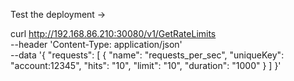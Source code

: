 
Test the deployment -> 

curl http://192.168.86.210:30080/v1/GetRateLimits \
  --header 'Content-Type: application/json' \
  --data '{
    "requests": [
        {
            "name": "requests_per_sec",
            "uniqueKey": "account:12345",
            "hits": "10",
            "limit": "10",
            "duration": "1000"
        }
    ]
}'